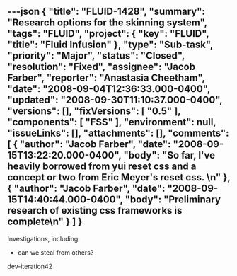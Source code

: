 ---json
{
  "title": "FLUID-1428",
  "summary": "Research options for the skinning system",
  "tags": "FLUID",
  "project": {
    "key": "FLUID",
    "title": "Fluid Infusion"
  },
  "type": "Sub-task",
  "priority": "Major",
  "status": "Closed",
  "resolution": "Fixed",
  "assignee": "Jacob Farber",
  "reporter": "Anastasia Cheetham",
  "date": "2008-09-04T12:36:33.000-0400",
  "updated": "2008-09-30T11:10:37.000-0400",
  "versions": [],
  "fixVersions": [
    "0.5"
  ],
  "components": [
    "FSS"
  ],
  "environment": null,
  "issueLinks": [],
  "attachments": [],
  "comments": [
    {
      "author": "Jacob Farber",
      "date": "2008-09-15T13:22:20.000-0400",
      "body": "So far, I've heavily borrowed from yui reset css and a concept or two from Eric Meyer's reset css.&#x20;\n"
    },
    {
      "author": "Jacob Farber",
      "date": "2008-09-15T14:40:44.000-0400",
      "body": "Preliminary research of existing css frameworks is complete\n"
    }
  ]
}
---
Investigations, including:

* can we steal from others?

dev-iteration42

        